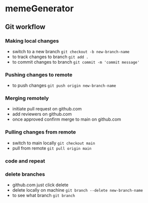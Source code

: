 # memeGenerator

## Git workflow

### Making local changes

- switch to a new branch `git checkout -b new-branch-name`
- to track changes to branch `git add .`
- to commit changes to branch `git commit -m 'commit message'`

### Pushing changes to remote

- to push changes `git push origin new-branch-name`

### Merging remotely

- initiate pull request on github.com
- add reviewers on github.com
- once approved confirm merge to main on github.com

### Pulling changes from remote

- switch to main locally `git checkout main`
- pull from remote `git pull origin main`

### code and repeat

### delete branches

- github.com just click delete
- delete locally on machine `git branch --delete new-branch-name`
- to see what branch `git branch`
